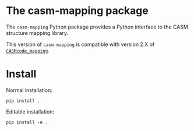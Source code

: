 The casm-mapping package
========================

The `casm-mapping` Python package provides a Python interface to the CASM structure mapping library.

This version of `casm-mapping` is compatible with version 2.X of [`CASMcode_mapping`](https://github.com/prisms-center/CASMcode_mapping/).


Install
=======

Normal installation:

    pip install .

Editable installation:

    pip install -e .
